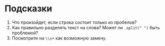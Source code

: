 # Подсказки

1. Что произойдет, если строка состоит только из пробелов?
2. Как правильно разделять текст на слова? Может ли `.split(" ")` быть проблемой?
3. Посмотрите на `\\s+` как возможную замену.  
